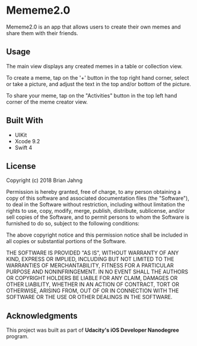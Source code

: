 # Mememe2.0
Mememe2.0 is an app that allows users to create their own memes and share them with their friends.

## Usage
The main view displays any created memes in a table or collection view.

To create a meme, tap on the '+' button in the top right hand corner, select or take a picture, and adjust the text in the top and/or bottom of the picture.

To share your meme, tap on the "Activities" button in the top left hand corner of the meme creator view.

## Built With
- UIKit
- Xcode 9.2
- Swift 4

## License
Copyright (c) 2018 Brian Jahng

Permission is hereby granted, free of charge, to any person obtaining a copy of this software and associated documentation files (the "Software"), to deal in the Software without restriction, including without limitation the rights to use, copy, modify, merge, publish, distribute, sublicense, and/or sell copies of the Software, and to permit persons to whom the Software is furnished to do so, subject to the following conditions:

The above copyright notice and this permission notice shall be included in all copies or substantial portions of the Software.

THE SOFTWARE IS PROVIDED "AS IS", WITHOUT WARRANTY OF ANY KIND, EXPRESS OR IMPLIED, INCLUDING BUT NOT LIMITED TO THE WARRANTIES OF MERCHANTABILITY, FITNESS FOR A PARTICULAR PURPOSE AND NONINFRINGEMENT. IN NO EVENT SHALL THE AUTHORS OR COPYRIGHT HOLDERS BE LIABLE FOR ANY CLAIM, DAMAGES OR OTHER LIABILITY, WHETHER IN AN ACTION OF CONTRACT, TORT OR OTHERWISE, ARISING FROM, OUT OF OR IN CONNECTION WITH THE SOFTWARE OR THE USE OR OTHER DEALINGS IN THE SOFTWARE.

## Acknowledgments
This project was built as part of **Udacity's iOS Developer Nanodegree** program.
